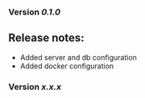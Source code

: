 ### Version *0.1.0*

## Release notes:

* Added server and db configuration
* Added docker configuration


### Version *x.x.x*

